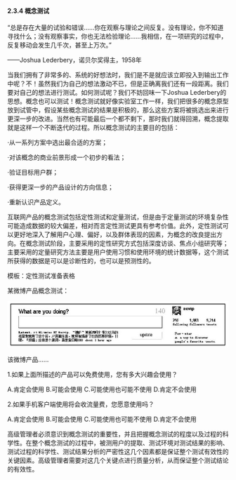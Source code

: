 #### 2.3.4 概念测试

“总是存在大量的试验和错误……你在观察与理论之间反复。没有理论，你不知道寻找什么；没有观察事实，你也无法检验理论……我相信，在一项研究的过程中，反复移动会发生几千次，甚至上万次。”

——Joshua Lederbery，诺贝尔奖得主，1958年

当我们拥有了非常多的、系统的好想法时，我们是不是就应该立即投入到输出工作中呢？不！虽然我们为自己的想法激动不已，但是正确离我们还有一段距离。我们要对自己的想法进行测试。如何测试呢？我们不妨回味一下Joshua Lederbery的思想。概念也可以测试！概念测试就好像实验室工作一样，我们把很多的概念原型放到试管中，假设某些概念测试的结果是积极的，那么这些方案将被挑选出来进行更深一步的改进。当然也有可能最后一个都不剩下，那时我们就得回溯，概念提取就是这样一个不断迭代的过程。所以概念测试的主要目的包括：

·从一系列方案中选出最合适的方案；

·对该概念的商业前景形成一个初步的看法；

·验证目标用户群；

·获得更深一步的产品设计的方向信息；

·重新认识产品定义。

互联网产品的概念测试包括定性测试和定量测试，但是由于定量测试的环境复杂性可能造成数据的较大偏差，相对而言定性测试更具有参考价值。此外，定性测试可以更好地深入了解用户心理、偏好，以及群体表现的因素，为概念的改良提出方向。在概念测试阶段，主要采用的定性研究方式包括深度访谈、焦点小组研究等；主要采用的定量研究方法主要是用户使用习惯和使用环境的统计数据等，这个测试所获得的数据是可以是诊断性的，也可以是预测性的。

模板：定性测试准备表格

某微博产品概念测试：

![](images/image01300.jpeg)

该微博产品……

1.如果上面所描述的产品可以免费使用，您有多大兴趣会使用？

A.肯定会使用 B.可能会使用 C.可能使用也可能不使用 D.肯定不会使用

2.如果手机客户端使用将会收流量费，您愿意使用吗？

A.肯定会使用 B.可能会使用 C.可能使用也可能不使用 D.肯定不会使用

高级管理者必须意识到概念测试的重要性，并且把握概念测试的程度以及过程的科学性。在整个概念测试的过程中，被测用户的提取、测试环境对测试结果的影响、测试过程的科学性、测试结果分析的严密性这几个因素都是保证整个测试有效性的关键因素。高级管理者需要对这几个关键点进行质量分析，从而保证整个测试结论的有效性。
